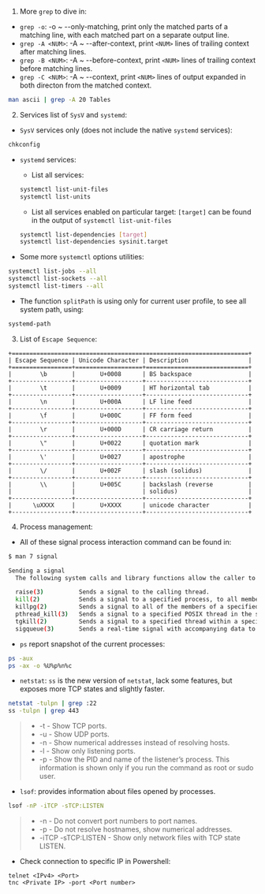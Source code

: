 1. More `grep` to dive in:

- `grep -o`: -o ~ --only-matching, print only the matched parts of a matching line, with each matched part on a separate output line.
- `grep -A <NUM>`: -A ~ --after-context, print `<NUM>` lines of trailing context after matching lines.
- `grep -B <NUM>`: -A ~ --before-context, print `<NUM>` lines of trailing context before matching lines.
- `grep -C <NUM>`: -A ~ --context, print `<NUM>` lines of output expanded in both directon from the matched context.

```bash
man ascii | grep -A 20 Tables
```

2. Services list of `SysV` and `systemd`:

- `SysV` services only (does not include the native `systemd` services):

```bash
chkconfig
```

- `systemd` services:

  + List all services:

  ```bash
  systemctl list-unit-files
  systemctl list-units
  ```

  + List all services enabled on particular target: `[target]` can be found in the output of `systemctl list-unit-files`

  ```bash
  systemctl list-dependencies [target]
  systemctl list-dependencies sysinit.target
  ```

- Some more `systemctl` options utilities:

```bash
systemctl list-jobs --all
systemctl list-sockets --all
systemctl list-timers --all
```

- The function `splitPath` is using only for current user profile, to see all system path, using:

```bash
systemd-path
```

3. List of `Escape Sequence`:

```
+===================================================================+
| Escape Sequence | Unicode Character | Description                 |
+=================+===================+=============================+
|        \b       |       U+0008      | BS backspace                |
+-----------------+-------------------+-----------------------------+
|        \t       |       U+0009      | HT horizontal tab           |
+-----------------+-------------------+-----------------------------+
|        \n       |       U+000A      | LF line feed                |
+-----------------+-------------------+-----------------------------+
|        \f       |       U+000C      | FF form feed                |
+-----------------+-------------------+-----------------------------+
|        \r       |       U+000D      | CR carriage return          |
+-----------------+-------------------+-----------------------------+
|        \"       |       U+0022      | quotation mark              |
+-----------------+-------------------+-----------------------------+
|        \'       |       U+0027      | apostrophe                  |
+-----------------+-------------------+-----------------------------+
|        \/       |       U+002F      | slash (solidus)             |
+-----------------+-------------------+-----------------------------+
|        \\       |       U+005C      | backslash (reverse          |
|                 |                   | solidus)                    |
+-----------------+-------------------+-----------------------------+
|      \uXXXX     |       U+XXXX      | unicode character           |
+-----------------+-------------------+-----------------------------+
```

4. Process management:

- All of these signal process interaction command can be found in:

```bash
$ man 7 signal

Sending a signal
  The following system calls and library functions allow the caller to send a signal:

  raise(3)          Sends a signal to the calling thread.
  kill(2)           Sends a signal to a specified process, to all members of a specified process group, or to all processes on the system.
  killpg(2)         Sends a signal to all of the members of a specified process group.
  pthread_kill(3)   Sends a signal to a specified POSIX thread in the same process as the caller.
  tgkill(2)         Sends a signal to a specified thread within a specific process.  (This is the system call used to implement pthread_kill(3).)
  sigqueue(3)       Sends a real-time signal with accompanying data to a specified process.
```

- `ps` report snapshot of the current processes:

```bash
ps -aux
ps -ax -o %U%p%n%c
```

- `netstat`: `ss` is the new version of `netstat`, lack some features, but exposes more TCP states and slightly faster.

```bash
netstat -tulpn | grep :22
ss -tulpn | grep 443
```

  > + -t - Show TCP ports.
  > + -u - Show UDP ports.
  > + -n - Show numerical addresses instead of resolving hosts.
  > + -l - Show only listening ports.
  > + -p - Show the PID and name of the listener’s process. This information is shown only if you run the command as root or sudo user.

- `lsof`: provides information about files opened by processes.

```bash
lsof -nP -iTCP -sTCP:LISTEN
```

  > + -n - Do not convert port numbers to port names.
  > + -p - Do not resolve hostnames, show numerical addresses.
  > + -iTCP -sTCP:LISTEN - Show only network files with TCP state LISTEN.

- Check connection to specific IP in Powershell:

```pwsh
telnet <IPv4> <Port>
tnc <Private IP> -port <Port number>
```